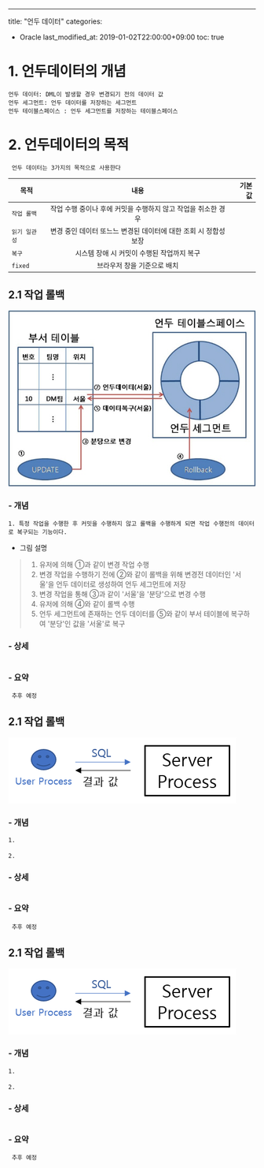 ---
title: "언두 데이터"
categories: 
  - Oracle
last_modified_at: 2019-01-02T22:00:00+09:00
toc: true


# 1. 언두데이터의 개념
```
언두 데이터: DML이 발생할 경우 변경되기 전의 데이터 값
언두 세그먼트: 언두 데이터를 저장하는 세그먼트
언두 테이블스페이스 : 언두 세그먼트를 저장하는 테이블스페이스
```

# 2. 언두데이터의 목적
```
 언두 데이터는 3가지의 목적으로 사용한다
```

| 목적 | 내용 | 기본값 |
|---|:---:|---:|
| `작업 롤백` | 작업 수행 중이나 후에 커밋을 수행하지 않고 작업을 취소한 경우 |  |
| `읽기 일관성` | 변경 중인 데이터 또느느 변경된 데이터에 대한 조회 시 정합성 보장 |  |
| `복구` | 시스템 장애 시 커밋이 수행된 작업까지 복구 |  |
| `fixed` | 브라우저 창을 기준으로 배치 |  |

## 2.1 작업 롤백
![Alt text](/assets/images/Undo1.png "Oracle 12c")
### - 개념
```
1. 특정 작업을 수행한 후 커밋을 수행하지 않고 롤백을 수행하게 되면 작업 수행전의 데이터로 복구되는 기능이다. 
```
* 그림 설명
> 1. 유저에 의해 ①과 같이 변경 작업 수행
> 2. 변경 작업을 수행하기 전에 ②와 같이 롤백을 위해 변경전 데이터인 '서울'을 언두 데이터로 생성하여 언두 세그먼트에 저장
> 3. 변경 작업을 통해 ③과 같이 '서울'을 '분당'으로 변경 수행
> 4. 유저에 의해 ④와 같이 롤백 수행
> 5. 언두 세그먼트에 존재하는 언두 데이터를 ⑤와 같이 부서 테이블에 복구하여 '분당'인 값을 '서울'로 복구

### - 상세
```
```
### - 요약
```
 추후 예정
```

## 2.1 작업 롤백
![Alt text](/assets/images/UserProcessServerProcss.png "Oracle 12c")

### - 개념
```
1. 

2. 
```

### - 상세
```
```
### - 요약
```
 추후 예정
```

## 2.1 작업 롤백
![Alt text](/assets/images/UserProcessServerProcss.png "Oracle 12c")

### - 개념
```
1. 

2. 
```

### - 상세
```
```
### - 요약
```
 추후 예정
```